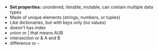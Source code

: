 - **Set properties:** unordered, iterable, mutable, can contain multiple data types
- Made of unique elements (strings, numbers, or tuples)
- Like dictionaries, but with keys only (no values)
- doesn't has index
- union or | that means AUB
- intersection or & A and B
- difference or - 
